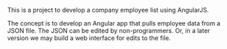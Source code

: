 This is a project to develop a company employee list using AngularJS.

The concept is to develop an Angular app that pulls employee data from a JSON file. 
The JSON can be edited by non-programmers. Or, in a later version we may build a web
interface for edits to the file.
